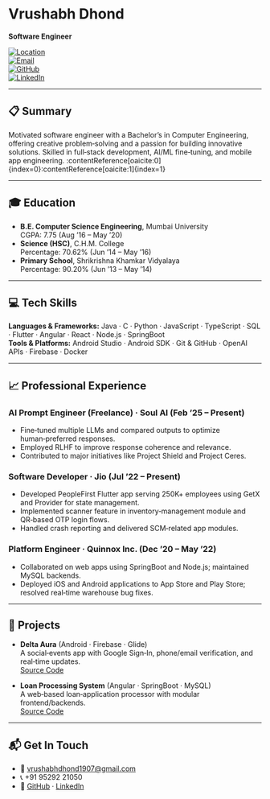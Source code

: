 # Vrushabh Dhond  
**Software Engineer**  

[![Location](https://img.shields.io/badge/📍-Mumbai%2C%20India-blue)]()  
[![Email](https://img.shields.io/badge/✉️-vrushabhdhond1907%40gmail.com-green)]()  
[![GitHub](https://img.shields.io/badge/GitHub-@vrushabhd-blue?logo=github)](https://github.com/vrushabhd)  
[![LinkedIn](https://img.shields.io/badge/LinkedIn-@vrushabhdhond-blue?logo=linkedin)](https://www.linkedin.com/in/vrushabhdhond)  

---

## 📋 Summary  
Motivated software engineer with a Bachelor’s in Computer Engineering, offering creative problem‑solving and a passion for building innovative solutions. Skilled in full‑stack development, AI/ML fine‑tuning, and mobile app engineering. :contentReference[oaicite:0]{index=0}:contentReference[oaicite:1]{index=1}

---

## 🎓 Education  
- **B.E. Computer Science Engineering**, Mumbai University  
  CGPA: 7.75 (Aug ’16 – May ’20)  
- **Science (HSC)**, C.H.M. College  
  Percentage: 70.62% (Jun ’14 – May ’16)  
- **Primary School**, Shrikrishna Khamkar Vidyalaya  
  Percentage: 90.20% (Jun ’13 – May ’14)  

---

## 💻 Tech Skills  
**Languages & Frameworks:** Java · C · Python · JavaScript · TypeScript · SQL · Flutter · Angular · React · Node.js · SpringBoot  
**Tools & Platforms:** Android Studio · Android SDK · Git & GitHub · OpenAI APIs · Firebase · Docker  

---

## 📈 Professional Experience  

### AI Prompt Engineer (Freelance) · Soul AI (Feb ’25 – Present)  
- Fine‑tuned multiple LLMs and compared outputs to optimize human‑preferred responses.  
- Employed RLHF to improve response coherence and relevance.  
- Contributed to major initiatives like Project Shield and Project Ceres.  

### Software Developer · Jio (Jul ’22 – Present)  
- Developed PeopleFirst Flutter app serving 250K+ employees using GetX and Provider for state management.  
- Implemented scanner feature in inventory‑management module and QR‑based OTP login flows.  
- Handled crash reporting and delivered SCM‑related app modules.  

### Platform Engineer · Quinnox Inc. (Dec ’20 – May ’22)  
- Collaborated on web apps using SpringBoot and Node.js; maintained MySQL backends.  
- Deployed iOS and Android applications to App Store and Play Store; resolved real‑time warehouse bug fixes.  

---

## 🚀 Projects  

- **Delta Aura** (Android · Firebase · Glide)  
  A social‑events app with Google Sign‑In, phone/email verification, and real‑time updates.  
  [Source Code](https://github.com/vrushabhd/DeltaAura)  

- **Loan Processing System** (Angular · SpringBoot · MySQL)  
  A web‑based loan‑application processor with modular frontend/backends.  
  [Source Code](https://github.com/vrushabhd/Loan-Processing-System)  

---

## 📬 Get In Touch  
- 📧 vrushabhdhond1907@gmail.com  
- 📞 +91 95292 21050  
- 🔗 [GitHub](https://github.com/vrushabhd) · [LinkedIn](https://www.linkedin.com/in/vrushabhdhond)  
